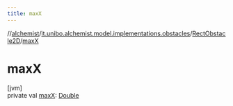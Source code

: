 ```yaml
---
title: maxX
---
```

//[alchemist](../../../index.html)/[it.unibo.alchemist.model.implementations.obstacles](../index.html)/[RectObstacle2D](index.html)/[maxX](max-x.html)



# maxX



[jvm]\
private val [maxX](max-x.html): [Double](https://kotlinlang.org/api/latest/jvm/stdlib/kotlin/-double/index.html)




